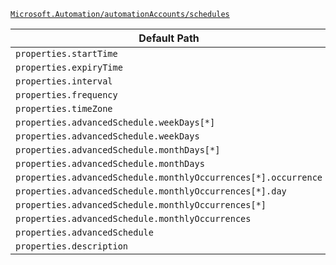 [`Microsoft.Automation/automationAccounts/schedules`](https://docs.microsoft.com/en-us/azure/templates/microsoft.automation/automationaccounts/schedules)

| Default Path | Alias |
|---|---|
| `properties.startTime` | `Microsoft.Automation/automationAccounts/schedules/startTime` |
| `properties.expiryTime` | `Microsoft.Automation/automationAccounts/schedules/expiryTime` |
| `properties.interval` | `Microsoft.Automation/automationAccounts/schedules/interval` |
| `properties.frequency` | `Microsoft.Automation/automationAccounts/schedules/frequency` |
| `properties.timeZone` | `Microsoft.Automation/automationAccounts/schedules/timeZone` |
| `properties.advancedSchedule.weekDays[*]` | `Microsoft.Automation/automationAccounts/schedules/advancedSchedule.weekDays[*]` |
| `properties.advancedSchedule.weekDays` | `Microsoft.Automation/automationAccounts/schedules/advancedSchedule.weekDays` |
| `properties.advancedSchedule.monthDays[*]` | `Microsoft.Automation/automationAccounts/schedules/advancedSchedule.monthDays[*]` |
| `properties.advancedSchedule.monthDays` | `Microsoft.Automation/automationAccounts/schedules/advancedSchedule.monthDays` |
| `properties.advancedSchedule.monthlyOccurrences[*].occurrence` | `Microsoft.Automation/automationAccounts/schedules/advancedSchedule.monthlyOccurrences[*].occurrence` |
| `properties.advancedSchedule.monthlyOccurrences[*].day` | `Microsoft.Automation/automationAccounts/schedules/advancedSchedule.monthlyOccurrences[*].day` |
| `properties.advancedSchedule.monthlyOccurrences[*]` | `Microsoft.Automation/automationAccounts/schedules/advancedSchedule.monthlyOccurrences[*]` |
| `properties.advancedSchedule.monthlyOccurrences` | `Microsoft.Automation/automationAccounts/schedules/advancedSchedule.monthlyOccurrences` |
| `properties.advancedSchedule` | `Microsoft.Automation/automationAccounts/schedules/advancedSchedule` |
| `properties.description` | `Microsoft.Automation/automationAccounts/schedules/description` |

